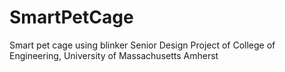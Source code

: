 # SmartPetCage
Smart pet cage using blinker
Senior Design Project of College of Engineering, University of Massachusetts Amherst
